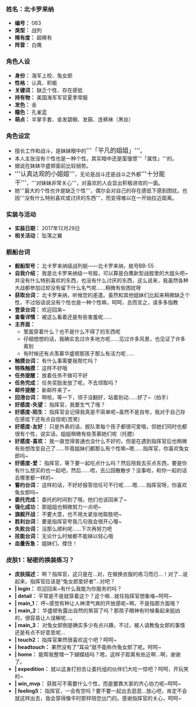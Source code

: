 ### 姓名：北卡罗来纳
* **编号：** 063
* **类型：** 战列
* **稀有度：** 超稀有
* **阵营：** 白鹰


### 角色人设
* **身份：** 海军上校、兔女郎
* **性格：** 认真、积极
* **关键词：** 缺乏个性、存在感低
* **持有物：** 美国海军军官夏季常服
* **发色：** 金
* **瞳色：** 孔雀蓝
* **萌点：** 半掌手套、金发碧眼、发箍、连裤袜（黑丝）


### 角色设定
* 擅长工作和战斗，是妹妹眼中的<big>'''「平凡的姐姐」'''</big>。
* 本人主张没有个性也是一种个性，其实暗中还是蛮憧憬'''「属性」'''的。
* 据说在妹妹华盛顿面前比较弱势。
* <big>'''认真达观的小姐姐'''</big>，无论是战斗还是战斗之外都<big>'''十分能干'''</big>，'''对妹妹非常关心'''，对喜欢的人会显出积极进攻的一面。
* 她'''最大的个性也许是缺乏个性'''，偶尔会对自己的存在感低下感到困扰。也因'''没有什么特别喜欢或讨厌的东西'''，而变得难以在一开始拉近距离。


### 实装与活动
* **实装日期：** 2017年12月29日
* **相关活动：** 坠落之翼


### 舰船台词
* **舰船型号：** 北卡罗来纳级战列舰——北卡罗来纳，舷号BB-55
* **自我介绍：** 我是北卡罗来纳级一号舰，可以算是白鹰新型战舰里的大姐头吧~并没有什么特别喜欢的东西，也没有什么讨厌的东西，这么说来，我虽然各种大战都参加过却没有留下什么名气呢……稍微有些困扰呀
* **获取台词：** 北卡罗来纳，听候您的差遣。虽然和其他姐妹们比起来稍微缺乏个性，不过俗话说没有个性也是一种个性嘛，呵呵，总而言之，请多多指教
* **登录台词：** 欢迎回来~
* **查看详情：** 被这么看着还是有些害羞呢……
* **主界面：**
  * ́里面穿着什么？也不是什么不得了的东西呢
  * 仔细想想的话，我确实去过许多地方呢……见过许多风景，也见证了许多离别
  * 有时候还有点羡慕华盛顿那孩子那么有活力呢……
* **触摸台词：** 有什么事需要我帮忙吗？
* **特殊触摸：** 这样不好哦
* **任务提醒：** 放着任务不做可不好
* **任务完成：** 任务奖励发放了呢，不去领取吗？
* **邮件提醒：** 新邮件来了~
* **回港台词：** 啊啦，等一下，领子没翻好，站着别动……好了~（拍手）
* **好感度-失望：** 指挥官，我要生气了哦？
* **好感度-陌生：** 指挥官会记得我真是不简单呢~虽然不是自夸，我对于自己存在感低下还有点自信呢(苦笑)
* **好感度-友好：** 只是外表的话，舰队里每个孩子都很可爱哦，但她们同时也都很有个性，说实话，姐姐稍微有些羡慕她们呢（托腮）
* **好感度-喜欢：** 我一直觉得普通也没什么不好的，但是在遇到指挥官后也稍微有些想改变自己了……毕竟姐妹们都那么有个性嘛~嗯……指挥官，你喜欢兔女郎吗~
* **好感度-爱：** 指挥官，等下要一起吃点什么吗？然后陪我去买点东西，要是你有什么想买的也一起吧，然后……唔，去公园散散步？没事啦，和你一起的话去哪里都一样的~
* **誓约台词：** 这样的话，不好好报答信任可不行呢……嗯……指挥官呀，你喜欢兔女郎吗~
* **委托完成：** 委托的时间到了哦，他们也该回来了~
* **强化成功：** 那姐姐也稍微努力一点吧~
* **旗舰开战：** 不要大意，也不用太紧张地取胜吧~
* **胜利台词：** 要是指挥官夸我几句我会很开心喔~
* **失败台词：** 没那么顺利呢……下次再努力吧
* **技能台词：** 无论什么时候都不能掉以轻心哦
* **血量告急：** 姐妹们，撑住！


### 皮肤1：秘密的换装练习？
* **皮肤描述：** 啊？指挥官，这只是在…对，在做换衣服的练习而已…！对了…说起来，指挥官应该是“兔女郎爱好者”…对吧？
* **| login：** 欢迎回来~有什么我能为你服务的吗？
* **| detail：** 平常是不是就穿着这个？这个嘛…就任指挥官想象咯~呵呵~
* **| main_1：** 呼~感觉有种让人神清气爽的开放感呢~啊，不是指那方面哦？
* **| main_2：** 华盛顿有露出自然的笑容了吗？那孩子眼神有时候看起来挺凶的，很容易让人误解呢…。
* **| main_3：** 对兔女郎倒是确实多少有点兴趣，不过，被人请教兔女郎的事情还是有点不好意思呢…
* **| touch2：** 指挥官果然很喜欢这个吧？呵呵~
* **| headtouch：** 果然没有了“耳朵”就不能称作兔女郎了呢。呵呵~
* **| home：** 能帮我整理一下蝴蝶结吗？嗯，这样子距离有些近啊…啊，谢谢了。
* **| expedition：** 就以这身打扮去让委托组的伙伴们大吃一惊吧？呵呵，开玩笑的~
* **| win_mvp：** 获胜可不需要什么个性，而是要靠大家的齐心协力呢~呵呵~
* **| feeling5：** 指挥官，一会有空吗？要不要一起出去逛逛…放心吧，肯定不会就这样出去，我会穿得像平时那样陪您出门的。感谢指挥官的关心，呵呵~
